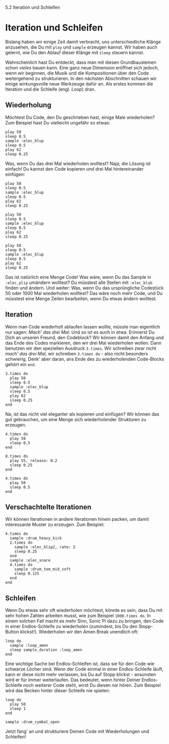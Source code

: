 5.2 Iteration und Schleifen

# Iteration und Schleifen

Bislang haben wir einige Zeit damit verbracht, uns unterschiedliche 
Klänge anzusehen, die Du mit `play` und `sample` erzeugen kannst. Wir 
haben auch gelernt, wie Du den Ablauf dieser Klänge mit `sleep` steuern 
kannst.

Wahrscheinlich hast Du entdeckt, dass man mit diesen Grundbausteinen 
schon *vieles* bauen kann. Eine ganz neue Dimension eröffnet sich 
jedoch, wenn wir beginnen, die Musik und die Kompositionen über den 
Code weitergehend zu strukturieren. In den nächsten Abschnitten 
schauen wir einige wirkungsvolle neue Werkzeuge dafür an. Als 
erstes kommen die Iteration und die Schleife (engl. *Loop*) dran.

## Wiederholung

Möchtest Du Code, den Du geschrieben hast, einige Male wiederholen? Zum 
Beispiel hast Du vielleicht ungefähr so etwas:

```
play 50
sleep 0.5
sample :elec_blup
sleep 0.5
play 62
sleep 0.25
```

Was, wenn Du das drei Mal wiederholen wolltest? Naja, die Lösung ist
einfach! Du kannst den Code kopieren und drei Mal hintereinander 
einfügen:

```
play 50
sleep 0.5
sample :elec_blup
sleep 0.5
play 62
sleep 0.25

play 50
sleep 0.5
sample :elec_blup
sleep 0.5
play 62
sleep 0.25

play 50
sleep 0.5
sample :elec_blup
sleep 0.5
play 62
sleep 0.25
```

Das ist natürlich eine Menge Code! Was wäre, wenn Du das Sample in 
`:elec_plip` umändern wolltest? Du müsstest alle Stellen mit 
`:elec_blub` finden und ändern. Und weiter: Was, wenn Du das 
ursprüngliche Codestück 50 oder 1000 Mal wiederholen wolltest? Das wäre 
noch mehr Code, und Du müsstest eine Menge Zeilen bearbeiten, wenn Du 
etwas ändern wolltest.

## Iteration

Wenn man Code wiederholt ablaufen lassen wollte, müsste man eigentlich 
nur sagen: *Mach' das drei Mal*. Und so ist es auch in 
etwa. Erinnerst Du Dich an unseren Freund, den Codeblock? Wir können 
damit den Anfang und das Ende des Codes markieren, den wir drei Mal 
wiederholen wollen. Dann benutzen wir den speziellen Ausdruck 
`3.times`. Wir schreiben zwar nicht *mach' das drei Mal*, wir schreiben 
`3.times do` - also nicht besonders schwierig. Denk' aber daran, ans 
Ende des zu wiederholenden Code-Blocks gehört ein `end`.

```
3.times do
  play 50
  sleep 0.5
  sample :elec_blup
  sleep 0.5
  play 62
  sleep 0.25
end
```

Na, ist das nicht viel eleganter als kopieren und einfügen? Wir können 
das gut gebrauchen, um eine Menge sich wiederholender Strukturen zu 
erzeugen.

```
4.times do
  play 50
  sleep 0.5
end

8.times do
  play 55, release: 0.2
  sleep 0.25
end

4.times do
  play 50
  sleep 0.5
end
```

## Verschachtelte Iterationen

Wir können Iterationen in andere Iterationen hinein packen, um damit 
interessante Muster zu erzeugen. Zum Beispiel:

```
4.times do
  sample :drum_heavy_kick
  2.times do
    sample :elec_blip2, rate: 2
    sleep 0.25
  end
  sample :elec_snare
  4.times do
    sample :drum_tom_mid_soft
    sleep 0.125
  end
end
```

## Schleifen

Wenn Du etwas sehr oft wiederholen möchtest, könnte es sein, dass Du 
mit sehr hohen Zahlen arbeiten musst, wie zum Beispiel `1000.times do`. 
In einem solchen Fall macht es mehr Sinn, Sonic Pi dazu zu bringen, den 
Code in einer Endlos-Schleife zu wiederholen (zumindest, bis Du den
Stopp-Button klickst!). Wiederholen wir den Amen Break unendlich oft:

```
loop do
  sample :loop_amen
  sleep sample_duration :loop_amen
end
```

Eine wichtige Sache bei Endlos-Schleifen ist, dass sie für den Code wie 
schwarze Löcher sind. Wenn der Code einmal in einer Endlos-Schleife
läuft,  kann er diese nicht mehr verlassen, bis Du auf Stopp klickst - 
ansonsten wird er für immer weiterlaufen. Das bedeutet, wenn hinter 
Deiner Endlos-Schleife noch weiterer Code steht, wirst Du diesen *nie*
hören.  Zum Beispiel wird das Becken hinter dieser Schleife nie spielen:

```
loop do
  play 50
  sleep 1
end

sample :drum_cymbal_open
```

Jetzt fang' an und strukturiere Deinen Code mit Wiederholungen und 
Schleifen!
